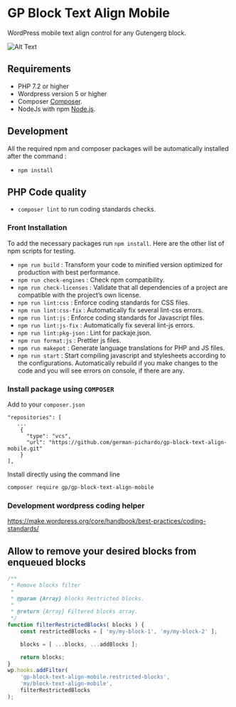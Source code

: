 # GP Block Text Align Mobile

WordPress mobile text align control for any Gutengerg block.

![Alt Text](https://github.com/german-pichardo/gp-block-text-align-mobile/raw/main/wp-assets/screenshot.gif)

## Requirements

* PHP 7.2 or higher
* Wordpress version 5 or higher
* Composer [Composer](https://getcomposer.org/doc/00-intro.md#downloading-the-composer-executable).
* NodeJs with npm [Node.js](https://nodejs.org/).

## Development

All the required npm and composer packages will be automatically installed after the command :

* `npm install`

## PHP Code quality

* `composer lint` to run coding standards checks.

### Front Installation

To add the necessary packages run `npm install`. Here are the other list of npm scripts for testing.

* `npm run build` : Transform your code to minified version optimized for production with best performance.
* `npm run check-engines` : Check npm compatibility.
* `npm run check-licenses` : Validate that all dependencies of a project are compatible with the project’s own license.
* `npm run lint:css` : Enforce coding standards for CSS files.
* `npm run lint:css-fix` : Automatically fix several lint-css errors.
* `npm run lint:js` : Enforce coding standards for Javascript files.
* `npm run lint:js-fix` : Automatically fix several lint-js errors.
* `npm run lint:pkg-json` : Lint for packaje.json.
* `npm run format:js` : Prettier js files.
* `npm run makepot` : Generate language translations for PHP and JS files.
* `npm run start` : Start compiling javascript and stylesheets according to the configurations. Automatically rebuild if you make changes to the code and you will see errors on console, if there are any.

### Install package using **`COMPOSER`**

Add to your `composer.json`

```json-doc
"repositories": [
   ...
    {
      "type": "vcs",
      "url": "https://github.com/german-pichardo/gp-block-text-align-mobile.git"
    }
],
```

Install directly using the command line

```bash
composer require gp/gp-block-text-align-mobile
```

### Development wordpress coding helper

<https://make.wordpress.org/core/handbook/best-practices/coding-standards/>

## Allow to remove your desired blocks from enqueued blocks

```JavaScript
/**
 * Remove blocks filter
 *
 * @param {Array} blocks Restricted blocks.
 *
 * @return {Array} Filtered blocks array.
 */
function filterRestrictedBlocks( blocks ) {
	const restrictedBlocks = [ 'my/my-block-1', 'my/my-block-2' ];

	blocks = [ ...blocks, ...addBlocks ];

	return blocks;
}
wp.hooks.addFilter(
	'gp-block-text-align-mobile.restricted-blocks',
	'my/block-text-align-mobile',
	filterRestrictedBlocks
);
```
